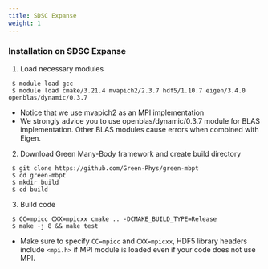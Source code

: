 ```yaml
---
title: SDSC Expanse
weight: 1
---
```


### Installation on SDSC Expanse

  1. Load necessary modules
```ShellSession
 $ module load gcc 
 $ module load cmake/3.21.4 mvapich2/2.3.7 hdf5/1.10.7 eigen/3.4.0 openblas/dynamic/0.3.7
```
   - Notice that we use mvapich2 as an MPI implementation
   - We strongly advice you to use openblas/dynamic/0.3.7 module for BLAS implementation. Other BLAS modules cause errors when combined with Eigen.
  2. Download Green Many-Body framework and create build directory
```ShellSession
 $ git clone https://github.com/Green-Phys/green-mbpt
 $ cd green-mbpt
 $ mkdir build
 $ cd build
```
  3. Build code
```ShellSession
 $ CC=mpicc CXX=mpicxx cmake .. -DCMAKE_BUILD_TYPE=Release
 $ make -j 8 && make test
```
   - Make sure to specify `CC=mpicc` and `CXX=mpicxx`, HDF5 library headers include `<mpi.h>` if MPI module is loaded even if your code does not use MPI.
